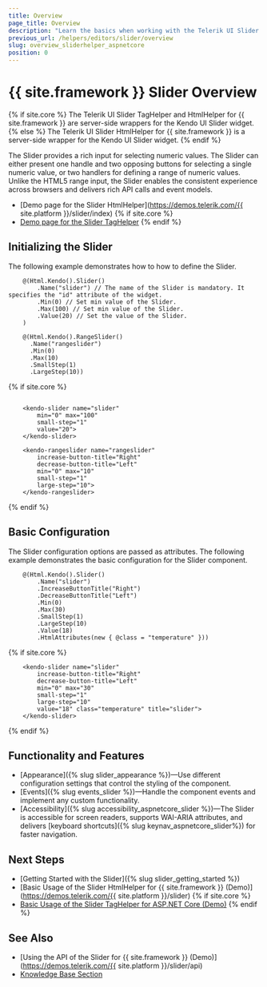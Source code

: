 ```yaml
---
title: Overview
page_title: Overview
description: "Learn the basics when working with the Telerik UI Slider for {{ site.framework }}."
previous_url: /helpers/editors/slider/overview
slug: overview_sliderhelper_aspnetcore
position: 0
---
```


# {{ site.framework }} Slider Overview

{% if site.core %}
The Telerik UI Slider TagHelper and HtmlHelper for {{ site.framework }} are server-side wrappers for the Kendo UI Slider widget.
{% else %}
The Telerik UI Slider HtmlHelper for {{ site.framework }} is a server-side wrapper for the Kendo UI Slider widget.
{% endif %}

The Slider provides a rich input for selecting numeric values. The Slider can either present one handle and two opposing buttons for selecting a single numeric value, or two handlers for defining a range of numeric values. Unlike the HTML5 range input, the Slider enables the consistent experience across browsers and delivers rich API calls and event models.

* [Demo page for the Slider HtmlHelper](https://demos.telerik.com/{{ site.platform }}/slider/index)
{% if site.core %}
* [Demo page for the Slider TagHelper](https://demos.telerik.com/aspnet-core/slider/tag-helper)
{% endif %}

## Initializing the Slider

The following example demonstrates how to how to define the Slider.

```HtmlHelper
    @(Html.Kendo().Slider()
        .Name("slider") // The name of the Slider is mandatory. It specifies the "id" attribute of the widget.
        .Min(0) // Set min value of the Slider.
        .Max(100) // Set min value of the Slider.
        .Value(20) // Set the value of the Slider.
    )

    @(Html.Kendo().RangeSlider()
      .Name("rangeslider")
      .Min(0)
      .Max(10)
      .SmallStep(1)
      .LargeStep(10))
```
{% if site.core %}
```TagHelper

    <kendo-slider name="slider"
        min="0" max="100"
        small-step="1"
        value="20">
    </kendo-slider>

    <kendo-rangeslider name="rangeslider"
        increase-button-title="Right"
        decrease-button-title="Left"
        min="0" max="10"
        small-step="1"
        large-step="10">
    </kendo-rangeslider>
```
{% endif %}

## Basic Configuration

The Slider configuration options are passed as attributes. The following example demonstrates the basic configuration for the Slider component.

```HtmlHelper
    @(Html.Kendo().Slider()
        .Name("slider")
        .IncreaseButtonTitle("Right")
        .DecreaseButtonTitle("Left")
        .Min(0)
        .Max(30)
        .SmallStep(1)
        .LargeStep(10)
        .Value(18)
        .HtmlAttributes(new { @class = "temperature" }))
```
{% if site.core %}
```TagHelper
    <kendo-slider name="slider"
        increase-button-title="Right"
        decrease-button-title="Left"
        min="0" max="30"
        small-step="1"
        large-step="10"
        value="18" class="temperature" title="slider">
    </kendo-slider>
```
{% endif %}

## Functionality and Features

* [Appearance]({% slug slider_appearance %})&mdash;Use different configuration settings that control the styling of the component.
* [Events]({% slug events_slider %})&mdash;Handle the component events and implement any custom functionality.
* [Accessibility]({% slug accessibility_aspnetcore_slider %})&mdash;The Slider is accessible for screen readers, supports WAI-ARIA attributes, and delivers [keyboard shortcuts]({% slug keynav_aspnetcore_slider%}) for faster navigation.

## Next Steps

* [Getting Started with the Slider]({% slug slider_getting_started %})
* [Basic Usage of the Slider HtmlHelper for {{ site.framework }} (Demo)](https://demos.telerik.com/{{ site.platform }}/slider)
{% if site.core %}
* [Basic Usage of the Slider TagHelper for ASP.NET Core (Demo)](https://demos.telerik.com/aspnet-core/slider/tag-helper)
{% endif %}

## See Also

* [Using the API of the Slider for {{ site.framework }} (Demo)](https://demos.telerik.com/{{ site.platform }}/slider/api)
* [Knowledge Base Section](/knowledge-base)
